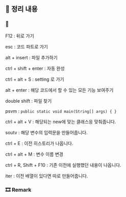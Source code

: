## 📕 정리 내용

### 📘

F12 : 뒤로 가기

esc : 코드 파트로 가기

alt + insert : 파일 추가하기

ctrl + shift + enter : 자동 완성

ctrl + alt + S : setting 로 가기

alt + enter : 해당 코드에서 할 수 있는 모든 기능 보여주기

double shift : 파일 찾기

psvm : `public static void main(String[] args) { }`

ctrl + alt + V : 해당되는 new에 맞는 클래스응 맞춰줍니다.

soutv : 해당 변수의 입력문을 만들어줍니다.

ctrl + E : 이전 히스토리가 나옵니다.

ctrl + alt + M : 변수 이름 변경 

ctrl + R, Shift + F10 : 기존 이전에 실행했던 내용이 나옵니다.

iter : 이전 배열이 있다면 따로 만들어줍니다.

### 🎞 Remark
